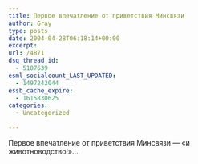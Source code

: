 ```yaml
---
title: Первое впечатление от приветствия Минсвязи
author: Gray
type: posts
date: 2004-04-28T06:18:14+00:00
excerpt:
url: /4871
dsq_thread_id:
  - 5107639
esml_socialcount_LAST_UPDATED:
  - 1497242044
essb_cache_expire:
  - 1615830625
categories:
  - Uncategorized

---
```








Первое впечатление от приветствия Минсвязи &#8212; &#171;и животноводство!&#187;&#8230;
